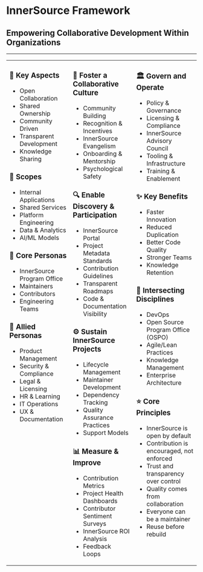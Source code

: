 # InnerSource Framework
## Empowering Collaborative Development Within Organizations

---

<table>
<tr>
<td width="33%" valign="top">

### 🔑 Key Aspects
- Open Collaboration
- Shared Ownership
- Community Driven
- Transparent Development
- Knowledge Sharing

### 🎯 Scopes
- Internal Applications
- Shared Services
- Platform Engineering
- Data & Analytics
- AI/ML Models

### 👥 Core Personas
- InnerSource Program Office
- Maintainers
- Contributors
- Engineering Teams

### 🤝 Allied Personas
- Product Management
- Security & Compliance
- Legal & Licensing
- HR & Learning
- IT Operations
- UX & Documentation

</td>
<td width="33%" valign="top">

### 🌱 Foster a Collaborative Culture
- Community Building
- Recognition & Incentives
- InnerSource Evangelism
- Onboarding & Mentorship
- Psychological Safety

### 🔍 Enable Discovery & Participation
- InnerSource Portal
- Project Metadata Standards
- Contribution Guidelines
- Transparent Roadmaps
- Code & Documentation Visibility

### ⚙️ Sustain InnerSource Projects
- Lifecycle Management
- Maintainer Development
- Dependency Tracking
- Quality Assurance Practices
- Support Models

### 📊 Measure & Improve
- Contribution Metrics
- Project Health Dashboards
- Contributor Sentiment Surveys
- InnerSource ROI Analysis
- Feedback Loops

</td>
<td width="33%" valign="top">

### 🏛️ Govern and Operate
- Policy & Governance
- Licensing & Compliance
- InnerSource Advisory Council
- Tooling & Infrastructure
- Training & Enablement

### ✨ Key Benefits
- Faster Innovation
- Reduced Duplication
- Better Code Quality
- Stronger Teams
- Knowledge Retention

### 🔄 Intersecting Disciplines
- DevOps
- Open Source Program Office (OSPO)
- Agile/Lean Practices
- Knowledge Management
- Enterprise Architecture

### ⭐ Core Principles
- InnerSource is open by default
- Contribution is encouraged, not enforced
- Trust and transparency over control
- Quality comes from collaboration
- Everyone can be a maintainer
- Reuse before rebuild 